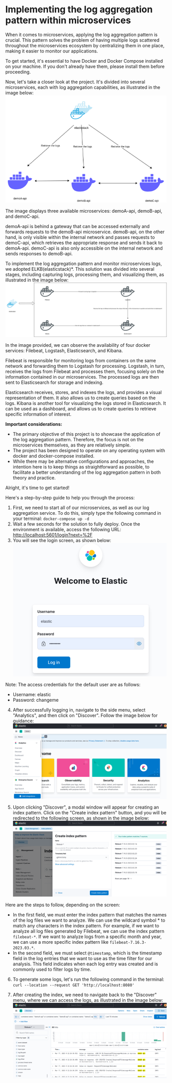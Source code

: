 # Implementing the log aggregation pattern within microservices

When it comes to microservices, applying the log aggregation pattern is crucial. This pattern solves the problem of having multiple logs scattered throughout the microservices ecosystem by centralizing them in one place, making it easier to monitor our applications.

To get started, it's essential to have Docker and Docker Compose installed on your machine. If you don't already have them, please install them before proceeding.

Now, let's take a closer look at the project. It's divided into several microservices, each with log aggregation capabilities, as illustrated in the image below:
<br />![](images/microservices_division.png)

The image displays three available microservices: demoA-api, demoB-api, and demoC-api.

demoA-api is behind a gateway that can be accessed externally and forwards requests to the demoB-api microservice. demoB-api, on the other hand, is only visible within the internal network and passes requests to demoC-api, which retrieves the appropriate response and sends it back to demoA-api. demoC-api is also only accessible on the internal network and sends responses to demoB-api.

To implement the log aggregation pattern and monitor microservices logs, we adopted ELKB(elasticstack)*. This solution was divided into several stages, including capturing logs, processing them, and visualizing them, as illustrated in the image below:
![](images/elasticstack_division.png)

In the image provided, we can observe the availability of four docker services: Filebeat, Logstash, Elasticsearch, and Kibana.

Filebeat is responsible for monitoring logs from containers on the same network and forwarding them to Logstash for processing. Logstash, in turn, receives the logs from Filebeat and processes them, focusing solely on the information contained in our microservices. The processed logs are then sent to Elasticsearch for storage and indexing.

Elasticsearch receives, stores, and indexes the logs, and provides a visual representation of them. It also allows us to create queries based on the logs. Kibana is another tool for visualizing the logs stored in Elasticsearch. It can be used as a dashboard, and allows us to create queries to retrieve specific information of interest.

**Important considerations:**
<ul>
    <li>The primary objective of this project is to showcase the application of the log aggregation pattern. Therefore, the focus is not on the microservices themselves, as they are relatively simple.</li>
    <li>The project has been designed to operate on any operating system with docker and docker-compose installed.</li>
    <li>While there may be alternative configurations and approaches, the intention here is to keep things as straightforward as possible, to facilitate a better understanding of the log aggregation pattern in both theory and practice.</li>
</ul>

Alright, it's time to get started!

Here's a step-by-step guide to help you through the process:

1) First, we need to start all of our microservices, as well as our log aggregation service. To do this, simply type the following command in your terminal: `docker-compose up -d`
2) Wait a few seconds for the solution to fully deploy. Once the environment is available, access the following URL: 
[http://localhost:5601/login?next=%2F]()
3) You will see the login screen, as shown below:
<br />![](images/login_elastic.png)

Note: The access credentials for the default user are as follows:
- Username: elastic
- Password: changeme

4) After successfully logging in, navigate to the side menu, select "Analytics", and then click on "Discover". Follow the image below for guidance:
![](images/selected_discover_create_index.png)

5) Upon clicking "Discover", a modal window will appear for creating an index pattern. Click on the "Create index pattern" button, and you will be redirected to the following screen, as shown in the image below:
![](images/create_index_pattern.png)

Here are the steps to follow, depending on the screen:

- In the first field, we must enter the index pattern that matches the names of the log files we want to analyze. We can use the wildcard symbol * to match any characters in the index pattern. For example, if we want to analyze all log files generated by Filebeat, we can use the index pattern `filebeat-*`. If we want to analyze logs from a specific month and year, we can use a more specific index pattern like `filebeat-7.16.3-2023.03.*`.
- In the second field, we must select `@timestamp`, which is the timestamp field in the log entries that we want to use as the time filter for our analysis. This field indicates when each log entry was created and is commonly used to filter logs by time.

6) To generate some logs, let's run the following command in the terminal: `curl --location --request GET 'http://localhost:8080'`

7) After creating the index, we need to navigate back to the "Discover" menu, where we can access the logs, as illustrated in the image below:
![](images/detail_logs.png)
